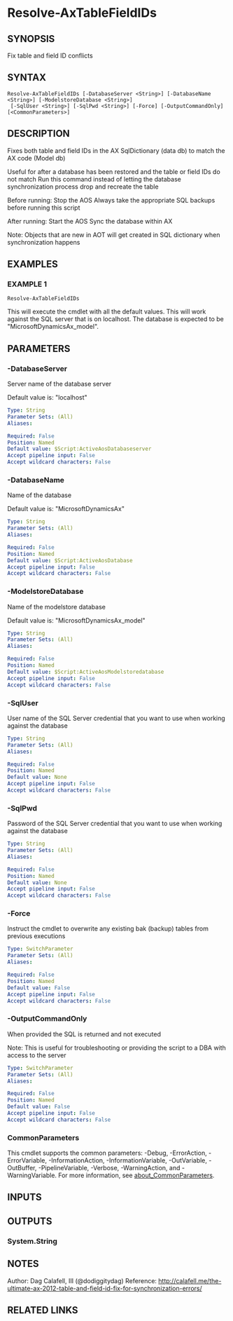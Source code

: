 ﻿---
external help file: ax2012.tools-help.xml
Module Name: ax2012.tools
online version:
schema: 2.0.0
---

# Resolve-AxTableFieldIDs

## SYNOPSIS
Fix table and field ID conflicts

## SYNTAX

```
Resolve-AxTableFieldIDs [-DatabaseServer <String>] [-DatabaseName <String>] [-ModelstoreDatabase <String>]
 [-SqlUser <String>] [-SqlPwd <String>] [-Force] [-OutputCommandOnly] [<CommonParameters>]
```

## DESCRIPTION
Fixes both table and field IDs in the AX SqlDictionary (data db) to match the AX code (Model db)

Useful for after a database has been restored and the table or field IDs do not match
Run this command instead of letting the database synchronization process drop and recreate the table

Before running:
Stop the AOS
Always take the appropriate SQL backups before running this script

After running:
Start the AOS
Sync the database within AX

Note:
Objects that are new in AOT will get created in SQL dictionary when synchronization happens

## EXAMPLES

### EXAMPLE 1
```
Resolve-AxTableFieldIDs
```

This will execute the cmdlet with all the default values.
This will work against the SQL server that is on localhost.
The database is expected to be "MicrosoftDynamicsAx_model".

## PARAMETERS

### -DatabaseServer
Server name of the database server

Default value is: "localhost"

```yaml
Type: String
Parameter Sets: (All)
Aliases:

Required: False
Position: Named
Default value: $Script:ActiveAosDatabaseserver
Accept pipeline input: False
Accept wildcard characters: False
```

### -DatabaseName
Name of the database

Default value is: "MicrosoftDynamicsAx"

```yaml
Type: String
Parameter Sets: (All)
Aliases:

Required: False
Position: Named
Default value: $Script:ActiveAosDatabase
Accept pipeline input: False
Accept wildcard characters: False
```

### -ModelstoreDatabase
Name of the modelstore database

Default value is: "MicrosoftDynamicsAx_model"

```yaml
Type: String
Parameter Sets: (All)
Aliases:

Required: False
Position: Named
Default value: $Script:ActiveAosModelstoredatabase
Accept pipeline input: False
Accept wildcard characters: False
```

### -SqlUser
User name of the SQL Server credential that you want to use when working against the database

```yaml
Type: String
Parameter Sets: (All)
Aliases:

Required: False
Position: Named
Default value: None
Accept pipeline input: False
Accept wildcard characters: False
```

### -SqlPwd
Password of the SQL Server credential that you want to use when working against the database

```yaml
Type: String
Parameter Sets: (All)
Aliases:

Required: False
Position: Named
Default value: None
Accept pipeline input: False
Accept wildcard characters: False
```

### -Force
Instruct the cmdlet to overwrite any existing bak (backup) tables from previous executions

```yaml
Type: SwitchParameter
Parameter Sets: (All)
Aliases:

Required: False
Position: Named
Default value: False
Accept pipeline input: False
Accept wildcard characters: False
```

### -OutputCommandOnly
When provided the SQL is returned and not executed

Note: This is useful for troubleshooting or providing the script to a DBA with access to the server

```yaml
Type: SwitchParameter
Parameter Sets: (All)
Aliases:

Required: False
Position: Named
Default value: False
Accept pipeline input: False
Accept wildcard characters: False
```

### CommonParameters
This cmdlet supports the common parameters: -Debug, -ErrorAction, -ErrorVariable, -InformationAction, -InformationVariable, -OutVariable, -OutBuffer, -PipelineVariable, -Verbose, -WarningAction, and -WarningVariable. For more information, see [about_CommonParameters](http://go.microsoft.com/fwlink/?LinkID=113216).

## INPUTS

## OUTPUTS

### System.String
## NOTES
Author: Dag Calafell, III (@dodiggitydag)
Reference: http://calafell.me/the-ultimate-ax-2012-table-and-field-id-fix-for-synchronization-errors/

## RELATED LINKS
